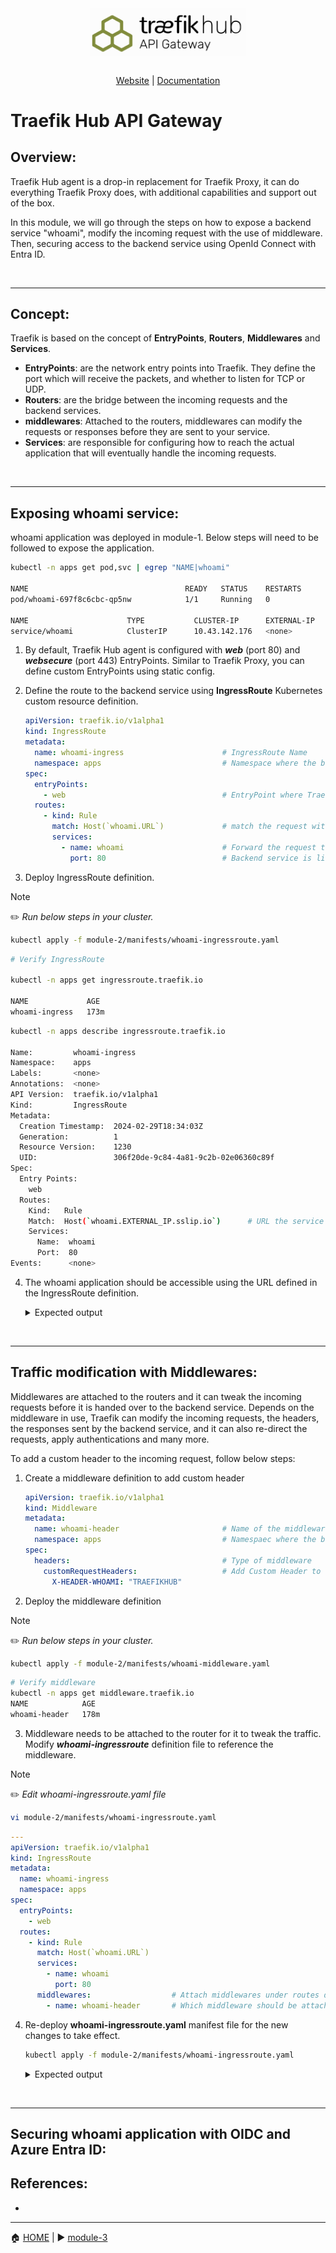 <br/>

<div align="center" style="margin: 30px;">
<a href="https://traefik.io/traefik-hub-api-gateway">
  <img src="../media/hub_api_gw_logo.png"   style="width:250px;" align="center" />
</a>
<br />
</div>
<div align="center">
    <a href="https://traefik.io/traefik-hub-api-gateway/">Website</a> |
    <a href="https://doc.traefik.io/traefik-hub/api-gateway/api-gateway-intro">Documentation</a> 
</div>

# Traefik Hub API Gateway

## Overview:

Traefik Hub agent is a drop-in replacement for Traefik Proxy, it can do everything Traefik Proxy does, with additional capabilities and support out of the box. 

In this module, we will go through the steps on how to expose a backend service "whoami", modify the incoming request with the use of middleware. Then, securing access to the backend service using OpenId Connect with Entra ID. 

<br>

___

## Concept:

Traefik is based on the concept of <b>EntryPoints</b>, <b>Routers</b>, <b>Middlewares</b> and <b>Services</b>. 

- <b>EntryPoints</b>: are the network entry points into Traefik. They define the port which will receive the packets, and whether to listen for TCP or UDP.
- <b>Routers</b>: are the bridge between the incoming requests and the backend services.
- <b>middlewares</b>: Attached to the routers, middlewares can modify the requests or responses before they are sent to your service.
- <b>Services</b>: are responsible for configuring how to reach the actual application that will eventually handle the incoming requests.

<br>

___

## Exposing whoami service:

whoami application was deployed in module-1. Below steps will need to be followed to expose the application. 

```bash
kubectl -n apps get pod,svc | egrep "NAME|whoami"

NAME                                   READY   STATUS    RESTARTS        AGE
pod/whoami-697f8c6cbc-qp5nw            1/1     Running   0               68m

NAME                      TYPE           CLUSTER-IP      EXTERNAL-IP        PORT(S)    AGE
service/whoami            ClusterIP      10.43.142.176   <none>             80/TCP     164m
```


1. By default, Traefik Hub agent is configured with <b>*web*</b> (port 80) and <b>*websecure*</b> (port 443) EntryPoints. Similar to Traefik Proxy, you can define custom EntryPoints using static config. 
2. Define the route to the backend service using <b>IngressRoute</b> Kubernetes custom resource definition.


    ```yaml
    apiVersion: traefik.io/v1alpha1
    kind: IngressRoute
    metadata:
      name: whoami-ingress                      # IngressRoute Name
      namespace: apps                           # Namespace where the backend service is running. 
    spec:
      entryPoints:
        - web                                   # EntryPoint where Traefik is listening on for incoming requests. 
      routes:
        - kind: Rule
          match: Host(`whoami.URL`)             # match the request with this URL
          services:
            - name: whoami                      # Forward the request to backend service
              port: 80                          # Backend service is listening on Port 80.
    ```

3. Deploy IngressRoute definition.  

> [!NOTE]     
> :pencil2: *Run below steps in your cluster.*

```bash
kubectl apply -f module-2/manifests/whoami-ingressroute.yaml
```
```bash
# Verify IngressRoute

kubectl -n apps get ingressroute.traefik.io

NAME             AGE
whoami-ingress   173m
```
```bash
kubectl -n apps describe ingressroute.traefik.io

Name:         whoami-ingress
Namespace:    apps
Labels:       <none>
Annotations:  <none>
API Version:  traefik.io/v1alpha1
Kind:         IngressRoute
Metadata:
  Creation Timestamp:  2024-02-29T18:34:03Z
  Generation:          1
  Resource Version:    1230
  UID:                 306f20de-9c84-4a81-9c2b-02e06360c89f
Spec:
  Entry Points:
    web
  Routes:
    Kind:   Rule
    Match:  Host(`whoami.EXTERNAL_IP.sslip.io`)      # URL the service is exposed on
    Services:
      Name:  whoami
      Port:  80
Events:      <none>
```

4. The whoami application should be accessible using the URL defined in the IngressRoute definition. 

    <details><summary>Expected output</summary>

    ![whoami](../media/whoami.png)
    </details>  

<br>

___

## Traffic modification with Middlewares:

Middlewares are attached to the routers and it can tweak the incoming requests before it is handed over to the backend service. Depends on the middleware in use, Traefik can modify the incoming requests, the headers, the responses sent by the backend service, and it can also re-direct the requests, apply authentications and many more. 

To add a custom header to the incoming request, follow below steps:

1. Create a middleware definition to add custom header

    ```yaml
    apiVersion: traefik.io/v1alpha1
    kind: Middleware
    metadata:
      name: whoami-header                       # Name of the middleware.
      namespace: apps                           # Namespaec where the backend service is running.
    spec:
      headers:                                  # Type of middleware
        customRequestHeaders:                   # Add Custom Header to the request
          X-HEADER-WHOAMI: "TRAEFIKHUB"         
    ```
2. Deploy the middleware definition

> [!NOTE]     
> :pencil2: *Run below steps in your cluster.*

```bash
kubectl apply -f module-2/manifests/whoami-middleware.yaml
```    
```bash
# Verify middleware
kubectl -n apps get middleware.traefik.io
NAME            AGE
whoami-header   178m
```

3. Middleware needs to be attached to the router for it to tweak the traffic. Modify <b>*whoami-ingressroute*</b> definition file to reference the middleware. 

> [!NOTE]     
> :pencil2: *Edit whoami-ingressroute.yaml file*

```bash
vi module-2/manifests/whoami-ingressroute.yaml
```
```yaml
---
apiVersion: traefik.io/v1alpha1
kind: IngressRoute
metadata:
  name: whoami-ingress
  namespace: apps
spec:
  entryPoints:
    - web
  routes:
    - kind: Rule
      match: Host(`whoami.URL`)
      services:
        - name: whoami
          port: 80
      middlewares:                  # Attach middlewares under routes definition  
        - name: whoami-header       # Which middleware should be attached to this route. 
```
4. Re-deploy <b>whoami-ingressroute.yaml</b> manifest file for the new changes to take effect. 


    ```bash
    kubectl apply -f module-2/manifests/whoami-ingressroute.yaml
    ```

    <details><summary>Expected output</summary>

    ![whoami](../media/whoami-middleware.png)
    </details>  

<br>

___

## Securing whoami application with OIDC and Azure Entra ID:


## References:

- 

------
:house: [HOME](../README.md) | :arrow_forward: [module-3](../module-3/readme.md)